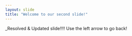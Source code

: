 ```yaml
---
layout: slide
title: "Welcome to our second slide!"
---
```

_Resolved & Updated slide!!!!
Use the left arrow to go back!


